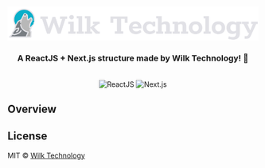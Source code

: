 <p align="center">
  <img src="./src/assets/wilktechnology.svg" alt="Wilk Technology" />
</p>

<h3 align="center">
  A ReactJS + Next.js structure made by Wilk Technology! 🚀
</h3>

<br>

<div align="center">
  <img src="https://quintagroup.com/cms/js/js-image/react.js-logo.png/@@images/image.png" height="50" alt="ReactJS"><space><space><space><space><space><space>
  <img src="https://upload.wikimedia.org/wikipedia/commons/thumb/8/8e/Nextjs-logo.svg/800px-Nextjs-logo.svg.png" height="50" alt="Next.js" />
</div>

## Overview

## License

MIT © [Wilk Technology](https://github.com/wilktechnology)
